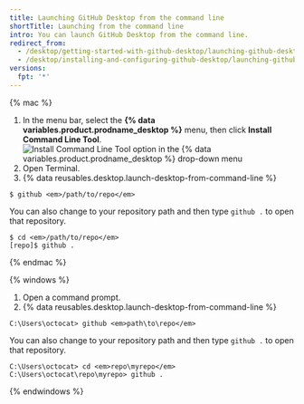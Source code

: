 ```yaml
---
title: Launching GitHub Desktop from the command line
shortTitle: Launching from the command line
intro: You can launch GitHub Desktop from the command line.
redirect_from:
  - /desktop/getting-started-with-github-desktop/launching-github-desktop-from-the-command-line
  - /desktop/installing-and-configuring-github-desktop/launching-github-desktop-from-the-command-line
versions:
  fpt: '*'
---
```

{% mac %}

1. In the menu bar, select the **{% data variables.product.prodname_desktop %}** menu, then click **Install Command Line Tool**.
![Install Command Line Tool option in the {% data variables.product.prodname_desktop %} drop-down menu](/assets/images/help/desktop/mac-install-command-line-tool.png)
2. Open Terminal.
3. {% data reusables.desktop.launch-desktop-from-command-line %}

  ```shell
  $ github <em>/path/to/repo</em>
  ```

  You can also change to your repository path and then type `github .` to open that repository.

  ```shell
  $ cd <em>/path/to/repo</em>
  [repo]$ github .
  ```

{% endmac %}

{% windows %}

1. Open a command prompt.
2. {% data reusables.desktop.launch-desktop-from-command-line %}

  ```shell
  C:\Users\octocat> github <em>path\to\repo</em>
  ```

 You can also change to your repository path and then type `github .` to open that repository.

  ```shell
  C:\Users\octocat> cd <em>repo\myrepo</em>
  C:\Users\octocat\repo\myrepo> github .
  ```

{% endwindows %}
